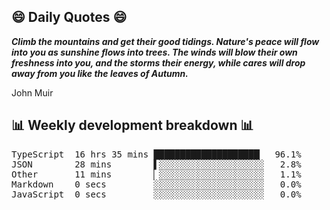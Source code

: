 ## 😄 Daily Quotes 😄

_**Climb the mountains and get their good tidings. Nature's peace will flow into you as sunshine flows into trees. The winds will blow their own freshness into you, and the storms their energy, while cares will drop away from you like the leaves of Autumn.**_

John Muir



## 📊 Weekly development breakdown 📊

<pre>TypeScript  16 hrs 35 mins ████████████████████▏  96.1%
JSON        28 mins        ▌░░░░░░░░░░░░░░░░░░░░   2.8%
Other       11 mins        ▏░░░░░░░░░░░░░░░░░░░░   1.1%
Markdown    0 secs         ░░░░░░░░░░░░░░░░░░░░░   0.0%
JavaScript  0 secs         ░░░░░░░░░░░░░░░░░░░░░   0.0%</pre>